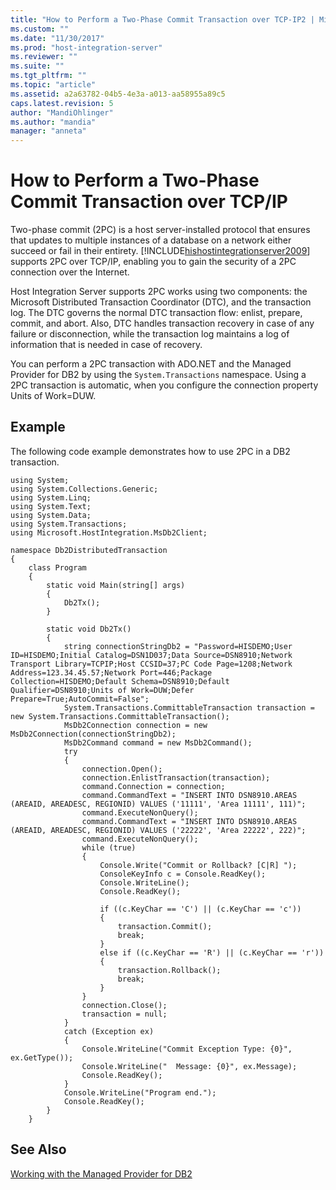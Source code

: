 ```yaml
---
title: "How to Perform a Two-Phase Commit Transaction over TCP-IP2 | Microsoft Docs"
ms.custom: ""
ms.date: "11/30/2017"
ms.prod: "host-integration-server"
ms.reviewer: ""
ms.suite: ""
ms.tgt_pltfrm: ""
ms.topic: "article"
ms.assetid: a2a63782-04b5-4e3a-a013-aa58955a89c5
caps.latest.revision: 5
author: "MandiOhlinger"
ms.author: "mandia"
manager: "anneta"
---
```

# How to Perform a Two-Phase Commit Transaction over TCP/IP
Two-phase commit (2PC) is a host server-installed protocol that ensures that updates to multiple instances of a database on a network either succeed or fail in their entirety. [!INCLUDE[hishostintegrationserver2009](../includes/hishostintegrationserver2009-md.md)] supports 2PC over TCP/IP, enabling you to gain the security of a 2PC connection over the Internet.  
  
 Host Integration Server supports 2PC works using two components: the Microsoft Distributed Transaction Coordinator (DTC), and the transaction log. The DTC governs the normal DTC transaction flow: enlist, prepare, commit, and abort. Also, DTC handles transaction recovery in case of any failure or disconnection, while the transaction log maintains a log of information that is needed in case of recovery.  
  
 You can perform a 2PC transaction with ADO.NET and the Managed Provider for DB2 by using the `System.Transactions` namespace. Using a 2PC transaction is automatic, when you configure the connection property Units of Work=DUW.  
  
## Example  
 The following code example demonstrates how to use 2PC in a DB2 transaction.  
  
```  
using System;  
using System.Collections.Generic;  
using System.Linq;  
using System.Text;  
using System.Data;  
using System.Transactions;  
using Microsoft.HostIntegration.MsDb2Client;  
  
namespace Db2DistributedTransaction  
{  
    class Program  
    {  
        static void Main(string[] args)  
        {  
            Db2Tx();  
        }  
  
        static void Db2Tx()  
        {  
            string connectionStringDb2 = "Password=HISDEMO;User ID=HISDEMO;Initial Catalog=DSN1D037;Data Source=DSN8910;Network Transport Library=TCPIP;Host CCSID=37;PC Code Page=1208;Network Address=123.34.45.57;Network Port=446;Package Collection=HISDEMO;Default Schema=DSN8910;Default Qualifier=DSN8910;Units of Work=DUW;Defer Prepare=True;AutoCommit=False";  
            System.Transactions.CommittableTransaction transaction = new System.Transactions.CommittableTransaction();  
            MsDb2Connection connection = new MsDb2Connection(connectionStringDb2);  
            MsDb2Command command = new MsDb2Command();  
            try  
            {  
                connection.Open();  
                connection.EnlistTransaction(transaction);  
                command.Connection = connection;  
                command.CommandText = "INSERT INTO DSN8910.AREAS (AREAID, AREADESC, REGIONID) VALUES ('11111', 'Area 11111', 111)";  
                command.ExecuteNonQuery();  
                command.CommandText = "INSERT INTO DSN8910.AREAS (AREAID, AREADESC, REGIONID) VALUES ('22222', 'Area 22222', 222)";  
                command.ExecuteNonQuery();  
                while (true)  
                {  
                    Console.Write("Commit or Rollback? [C|R] ");  
                    ConsoleKeyInfo c = Console.ReadKey();  
                    Console.WriteLine();  
                    Console.ReadKey();  
  
                    if ((c.KeyChar == 'C') || (c.KeyChar == 'c'))  
                    {  
                        transaction.Commit();  
                        break;  
                    }  
                    else if ((c.KeyChar == 'R') || (c.KeyChar == 'r'))  
                    {  
                        transaction.Rollback();  
                        break;  
                    }  
                }  
                connection.Close();  
                transaction = null;  
            }  
            catch (Exception ex)  
            {  
                Console.WriteLine("Commit Exception Type: {0}", ex.GetType());  
                Console.WriteLine("  Message: {0}", ex.Message);  
                Console.ReadKey();  
            }  
            Console.WriteLine("Program end.");  
            Console.ReadKey();  
        }  
    }  
```  
  
## See Also  
 [Working with the Managed Provider for DB2](../core/working-with-the-managed-provider-for-db21.md)